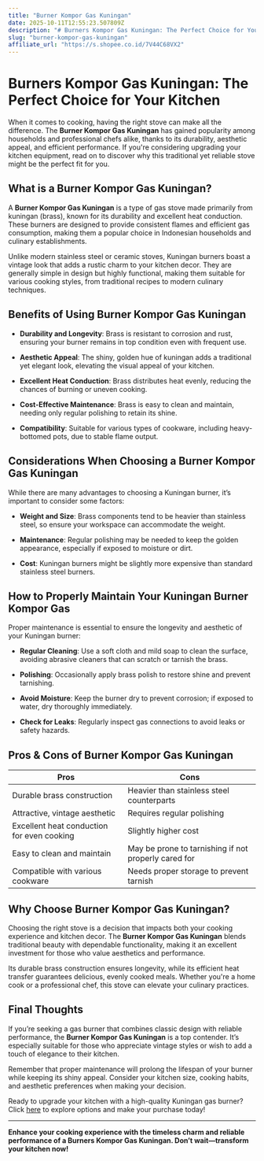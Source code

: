 ```yaml
---
title: "Burner Kompor Gas Kuningan"
date: 2025-10-11T12:55:23.507809Z
description: "# Burners Kompor Gas Kuningan: The Perfect Choice for Your Kitchen..."
slug: "burner-kompor-gas-kuningan"
affiliate_url: "https://s.shopee.co.id/7V44C68VX2"
---
```

# Burners Kompor Gas Kuningan: The Perfect Choice for Your Kitchen

When it comes to cooking, having the right stove can make all the difference. The **Burner Kompor Gas Kuningan** has gained popularity among households and professional chefs alike, thanks to its durability, aesthetic appeal, and efficient performance. If you're considering upgrading your kitchen equipment, read on to discover why this traditional yet reliable stove might be the perfect fit for you.

## What is a Burner Kompor Gas Kuningan?

A **Burner Kompor Gas Kuningan** is a type of gas stove made primarily from kuningan (brass), known for its durability and excellent heat conduction. These burners are designed to provide consistent flames and efficient gas consumption, making them a popular choice in Indonesian households and culinary establishments.

Unlike modern stainless steel or ceramic stoves, Kuningan burners boast a vintage look that adds a rustic charm to your kitchen decor. They are generally simple in design but highly functional, making them suitable for various cooking styles, from traditional recipes to modern culinary techniques.

## Benefits of Using Burner Kompor Gas Kuningan

- **Durability and Longevity**: Brass is resistant to corrosion and rust, ensuring your burner remains in top condition even with frequent use.
  
- **Aesthetic Appeal**: The shiny, golden hue of kuningan adds a traditional yet elegant look, elevating the visual appeal of your kitchen.
  
- **Excellent Heat Conduction**: Brass distributes heat evenly, reducing the chances of burning or uneven cooking.
  
- **Cost-Effective Maintenance**: Brass is easy to clean and maintain, needing only regular polishing to retain its shine.
  
- **Compatibility**: Suitable for various types of cookware, including heavy-bottomed pots, due to stable flame output.

## Considerations When Choosing a Burner Kompor Gas Kuningan

While there are many advantages to choosing a Kuningan burner, it’s important to consider some factors:

- **Weight and Size**: Brass components tend to be heavier than stainless steel, so ensure your workspace can accommodate the weight.
  
- **Maintenance**: Regular polishing may be needed to keep the golden appearance, especially if exposed to moisture or dirt.
  
- **Cost**: Kuningan burners might be slightly more expensive than standard stainless steel burners.

## How to Properly Maintain Your Kuningan Burner Kompor Gas

Proper maintenance is essential to ensure the longevity and aesthetic of your Kuningan burner:

- **Regular Cleaning**: Use a soft cloth and mild soap to clean the surface, avoiding abrasive cleaners that can scratch or tarnish the brass.
  
- **Polishing**: Occasionally apply brass polish to restore shine and prevent tarnishing.
  
- **Avoid Moisture**: Keep the burner dry to prevent corrosion; if exposed to water, dry thoroughly immediately.
  
- **Check for Leaks**: Regularly inspect gas connections to avoid leaks or safety hazards.

## Pros & Cons of Burner Kompor Gas Kuningan

| Pros | Cons |
| --- | --- |
| Durable brass construction | Heavier than stainless steel counterparts |
| Attractive, vintage aesthetic | Requires regular polishing |
| Excellent heat conduction for even cooking | Slightly higher cost |
| Easy to clean and maintain | May be prone to tarnishing if not properly cared for |
| Compatible with various cookware | Needs proper storage to prevent tarnish |

## Why Choose Burner Kompor Gas Kuningan?

Choosing the right stove is a decision that impacts both your cooking experience and kitchen decor. The **Burner Kompor Gas Kuningan** blends traditional beauty with dependable functionality, making it an excellent investment for those who value aesthetics and performance.

Its durable brass construction ensures longevity, while its efficient heat transfer guarantees delicious, evenly cooked meals. Whether you're a home cook or a professional chef, this stove can elevate your culinary practices.

## Final Thoughts

If you’re seeking a gas burner that combines classic design with reliable performance, the **Burner Kompor Gas Kuningan** is a top contender. It’s especially suitable for those who appreciate vintage styles or wish to add a touch of elegance to their kitchen.

Remember that proper maintenance will prolong the lifespan of your burner while keeping its shiny appeal. Consider your kitchen size, cooking habits, and aesthetic preferences when making your decision.

Ready to upgrade your kitchen with a high-quality Kuningan gas burner? Click [here](https://s.shopee.co.id/7V44C68VX2) to explore options and make your purchase today!

---

**Enhance your cooking experience with the timeless charm and reliable performance of a Burners Kompor Gas Kuningan. Don’t wait—transform your kitchen now!**